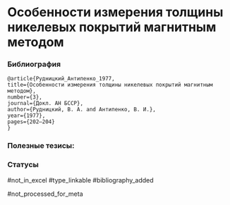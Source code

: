 # Особенности измерения толщины никелевых покрытий магнитным методом

### Библиография
```
@article{Рудницкий_Антипенко_1977,
title={Особенности измерения толщины никелевых покрытий магнитным методом},
number={3},
journal={Докл. АН БССР},
author={Рудницкий, В. А. and Антипенко, В. И.},
year={1977},
pages={202–204}
}
```

### Полезные тезисы:

### Статусы
#not_in_excel 
#type_linkable 
#bibliography_added

#not_processed_for_meta
